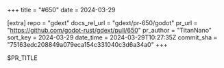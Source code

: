 +++
title = "#650"
date = 2024-03-29

[extra]
repo = "gdext"
docs_rel_url = "gdext/pr-650/godot"
pr_url = "https://github.com/godot-rust/gdext/pull/650"
pr_author = "TitanNano"
sort_key = 2024-03-29
date_time = 2024-03-29T10:27:35Z
commit_sha = "75163edc208849a079eca154c331040c3d6a34a0"
+++

$PR_TITLE
